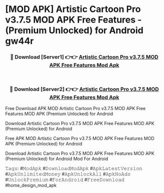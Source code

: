 # [MOD APK] Artistic Cartoon Pro v3.7.5 MOD APK Free Features - (Premium Unlocked) for Android gw44r



<div align="center">
<h3>🔴 Download [Server1] 👉👉 <a href="https://momento.my/?title=Artistic_Cartoon_Pro_v3.7.5_MOD_APK_Free_Features">Artistic Cartoon Pro v3.7.5 MOD APK Free Features Mod Apk</a></h3><br>

<h3>🔴 Download [Server2] 👉👉 <a href="https://momento.my/?title=Artistic_Cartoon_Pro_v3.7.5_MOD_APK_Free_Features">Artistic Cartoon Pro v3.7.5 MOD APK Free Features Mod Apk</a></h3>
</div>



Free Download APK MOD Artistic Cartoon Pro v3.7.5 MOD APK Free Features MOD APK (Premium Unlocked) for Android

Download Artistic Cartoon Pro v3.7.5 MOD APK Free Features MOD APK (Premium Unlocked) for Android

Free APK MOD Artistic Cartoon Pro v3.7.5 MOD APK Free Features MOD APK (Premium Unlocked) for Android

Download Artistic Cartoon Pro v3.7.5 MOD APK Free Features MOD APK (Premium Unlocked) for Android Mod For Android

𝚃𝚊𝚐𝚜: #𝙼𝚘𝚍𝙰𝚙𝚔 #𝙳𝚘𝚠𝚗𝚕𝚘𝚊𝚍𝙼𝚘𝚍𝙰𝚙𝚔 #𝙰𝚙𝚔𝙻𝚊𝚝𝚎𝚜𝚝𝚅𝚎𝚛𝚜𝚒𝚘𝚗 #𝙰𝚙𝚔𝚄𝚗𝚕𝚒𝚖𝚒𝚝𝚎𝚍𝙼𝚘𝚗𝚎𝚢 #𝙰𝚙𝚔𝚄𝚗𝚕𝚘𝚌𝚔𝙰𝚕𝚕 #𝙰𝚙𝚔𝙽𝚘𝙰𝚍𝚜 #𝚄𝚗𝚕𝚘𝚌𝚔𝙿𝚛𝚎𝚖𝚒𝚞𝚖 #𝙵𝚘𝚛𝙰𝚗𝚍𝚛𝚘𝚒𝚍 #𝙵𝚛𝚎𝚎𝙳𝚘𝚠𝚗𝚕𝚘𝚊𝚍 #home_design_mod_apk
